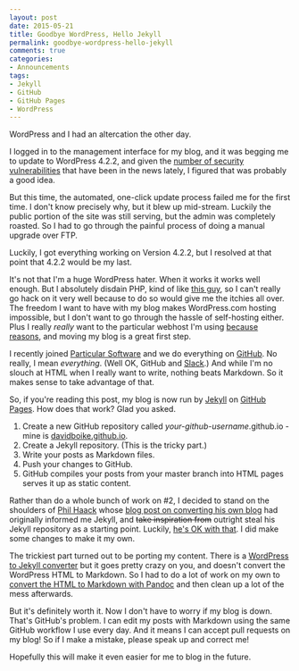 ```yaml
---
layout: post
date: 2015-05-21
title: Goodbye WordPress, Hello Jekyll
permalink: goodbye-wordpress-hello-jekyll
comments: true
categories:
- Announcements
tags:
- Jekyll
- GitHub
- GitHub Pages
- WordPress
---
```


WordPress and I had an altercation the other day.

I logged in to the management interface for my blog, and it was begging me to update to WordPress 4.2.2, and given the [number of security vulnerabilities](http://www.cvedetails.com/vulnerability-list/vendor_id-2337/product_id-4096/) that have been in the news lately, I figured that was probably a good idea.

But this time, the automated, one-click update process failed me for the first time. I don't know precisely why, but it blew up mid-stream. Luckily the public portion of the site was still serving, but the admin was completely roasted. So I had to go through the painful process of doing a manual upgrade over FTP.

Luckily, I got everything working on Version 4.2.2, but I resolved at that point that 4.2.2 would be my last.

It's not that I'm a huge WordPress hater. When it works it works well enough. But I absolutely disdain PHP, kind of like [this guy](http://eev.ee/blog/2012/04/09/php-a-fractal-of-bad-design/), so I can't really go hack on it very well because to do so would give me the itchies all over. The freedom I want to have with my blog makes WordPress.com hosting impossible, but I don't want to go through the hassle of self-hosting either. Plus I really *really* want to the particular webhost I'm using [because](http://gawker.com/5787676/meet-godaddys-ridiculous-elephant-killing-ceo) [reasons](http://breakupwithgodaddy.com/), and moving my blog is a great first step.

I recently joined [Particular Software](http://particular.net) and we do everything on [GitHub](https://github.com). No really, I mean *everything*. (Well OK, GitHub and [Slack](https://slack.com/).) And while I'm no slouch at HTML when I really want to write, nothing beats Markdown. So it makes sense to take advantage of that.

So, if you're reading this post, my blog is now run by [Jekyll](http://jekyllrb.com/) on [GitHub Pages](https://pages.github.com/). How does that work? Glad you asked.

1. Create a new GitHub repository called *your-github-username*.github.io - mine is [davidboike.github.io](https://github.com/DavidBoike/davidboike.github.io).
2. Create a Jekyll repository. (This is the tricky part.)
3. Write your posts as Markdown files.
4. Push your changes to GitHub.
5. GitHub compiles your posts from your master branch into HTML pages serves it up as static content.

Rather than do a whole bunch of work on #2, I decided to stand on the shoulders of [Phil Haack](http://haacked.com) whose [blog post on converting his own blog](http://haacked.com/archive/2013/12/02/dr-jekyll-and-mr-haack/) had originally informed me Jekyll, and ~~take inspiration from~~ outright steal his Jekyll repository as a starting point. Luckily, [he's OK with that](https://github.com/Haacked/feedback/issues/69). I did make some changes to make it my own.

The trickiest part turned out to be porting my content. There is a [WordPress to Jekyll converter](http://import.jekyllrb.com/docs/wordpress/) but it goes pretty crazy on you, and doesn't convert the WordPress HTML to Markdown. So I had to do a lot of work on my own to [convert the HTML to Markdown with Pandoc](http://stackoverflow.com/questions/6119793/convert-html-or-rtf-to-markdown-or-wiki-compatible-syntax) and then clean up a lot of the mess afterwards.

But it's definitely worth it. Now I don't have to worry if my blog is down. That's GitHub's problem. I can edit my posts with Markdown using the same GitHub workflow I use every day. And it means I can accept pull requests on my blog! So if I make a mistake, please speak up and correct me!

Hopefully this will make it even easier for me to blog in the future.
